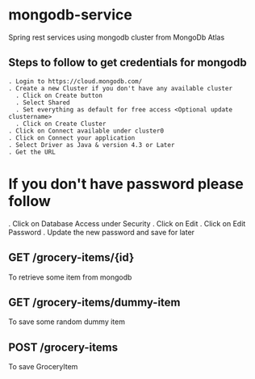 # mongodb-service
Spring rest services using mongodb cluster from MongoDb Atlas

## Steps to follow to get credentials for mongodb
    . Login to https://cloud.mongodb.com/
    . Create a new Cluster if you don't have any available cluster
      . Click on Create button
      . Select Shared
      . Set everything as default for free access <Optional update clustername>
      . Click on Create Cluster
    . Click on Connect available under cluster0
    . Click on Connect your application
    . Select Driver as Java & version 4.3 or Later
    . Get the URL

  
# If you don't have password please follow
  . Click on Database Access under Security
  . Click on Edit
  . Click on Edit Password
  . Update the new password and save for later
  

## GET /grocery-items/{id}
To retrieve some item from mongodb

## GET /grocery-items/dummy-item
To save some random dummy item

## POST /grocery-items
To save GroceryItem
